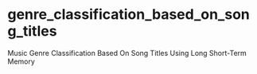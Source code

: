 # genre_classification_based_on_song_titles
Music Genre Classification Based On Song Titles Using Long Short-Term Memory
